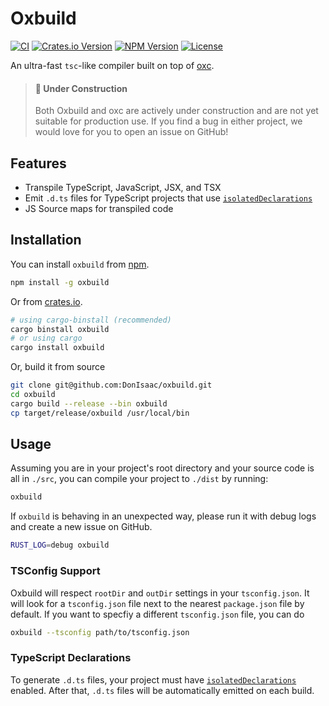 # Oxbuild

[![CI](https://github.com/DonIsaac/oxbuild/actions/workflows/ci.yml/badge.svg)](https://github.com/DonIsaac/oxbuild/actions/workflows/ci.yml)
[![Crates.io Version](https://img.shields.io/crates/v/oxbuild)](https://crates.io/crates/oxbuild)
[![NPM Version](https://img.shields.io/npm/v/oxbuild)](https://npmjs.com/package/oxbuild)
[![License](https://img.shields.io/crates/l/oxbuild)](./LICENSE)

An ultra-fast `tsc`-like compiler built on top of [oxc](https://github.com/oxc-project/oxc).

> #### 🚧 Under Construction
>
> Both Oxbuild and oxc are actively under construction and are not yet suitable for production use. If you find a bug in either project, we would love for you to open an issue on GitHub!

## Features

- Transpile TypeScript, JavaScript, JSX, and TSX
- Emit `.d.ts` files for TypeScript projects that use
  [`isolatedDeclarations`](https://www.typescriptlang.org/docs/handbook/release-notes/typescript-5-5.html#isolated-declarations)
- JS Source maps for transpiled code

## Installation

You can install `oxbuild` from [npm](https://www.npmjs.com/package/oxbuild).

```sh
npm install -g oxbuild
```

Or from [crates.io](https://crates.io/crates/oxbuild).

```sh
# using cargo-binstall (recommended)
cargo binstall oxbuild
# or using cargo
cargo install oxbuild
```

Or, build it from source

```sh
git clone git@github.com:DonIsaac/oxbuild.git
cd oxbuild
cargo build --release --bin oxbuild
cp target/release/oxbuild /usr/local/bin
```

## Usage

Assuming you are in your project's root directory and your source code is all in
`./src`, you can compile your project to `./dist` by running:

```sh
oxbuild
```

If `oxbuild` is behaving in an unexpected way, please run it with debug logs and
create a new issue on GitHub.

```sh
RUST_LOG=debug oxbuild
```

### TSConfig Support

Oxbuild will respect `rootDir` and `outDir` settings in your `tsconfig.json`.
It will look for a `tsconfig.json` file next to the nearest `package.json` file
by default. If you want to specfiy a different `tsconfig.json` file, you can do

```sh
oxbuild --tsconfig path/to/tsconfig.json
```

### TypeScript Declarations

To generate `.d.ts` files, your project must have
[`isolatedDeclarations`](https://www.typescriptlang.org/tsconfig/#isolatedDeclarations)
enabled. After that, `.d.ts` files will be automatically emitted on each build.
